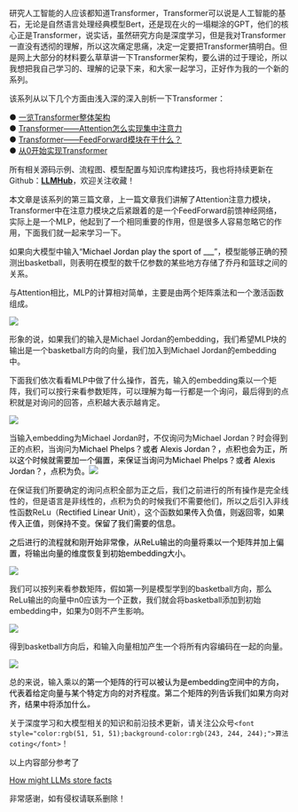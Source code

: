 研究人工智能的人应该都知道Transformer，Transformer可以说是人工智能的基石，无论是自然语言处理经典模型Bert，还是现在火的一塌糊涂的GPT，他们的核心正是Transformer，说实话，虽然研究方向是深度学习，但是我对Transformer一直没有透彻的理解，所以这次痛定思痛，决定一定要把Transformer搞明白。但是网上大部分的材料要么草草讲一下Transformer架构，要么讲的过于理论，所以我想把我自己学习的、理解的记录下来，和大家一起学习，正好作为我的一个新的系列。

该系列从以下几个方面由浅入深的深入剖析一下Transformer：

● [一览Transformer整体架构](https://zhuanlan.zhihu.com/p/1918047303597552480)  
● [Transformer——Attention怎么实现集中注意力](https://zhuanlan.zhihu.com/p/1918049072331362469)  
● [Transformer——FeedForward模块在干什么？](https://zhuanlan.zhihu.com/p/1918050616376301224)  
● [从0开始实现Transformer](https://zhuanlan.zhihu.com/p/1918357249883105145)

<font style="color:rgb(25, 27, 31);">所有相关源码示例、流程图、模型配置与知识库构建技巧，我也将持续更新在Github：</font>[**<font style="color:rgb(25, 27, 31);">LLMHub</font>**](https://github.com/zhangting-hit/LLMHub)<font style="color:rgb(25, 27, 31);">，欢迎关注收藏！</font>



本文章是该系列的第三篇文章，上一篇文章我们讲解了Attention注意力模块，Transformer中在注意力模块之后紧跟着的是一个FeedForward前馈神经网络，实际上是一个MLP，他起到了一个相同重要的作用，但是很多人容易忽略它的作用，下面我们就一起来学习一下。

如果向大模型中输入“<font style="color:rgb(0, 0, 0);">Michael Jordan play the sport of ___</font>”，模型能够正确的预测出basketball，则表明在模型的数千亿参数的某些地方存储了乔丹和篮球之间的关系。

与Attention相比，MLP的计算相对简单，主要是由两个矩阵乘法和一个激活函数组成。

![](https://cdn.nlark.com/yuque/0/2025/png/28454971/1750057801917-37da49e8-d728-4642-a511-83bb7d9018d4.png)

形象的说，如果我们的输入是Michael Jordan的embedding，我们希望MLP块的输出是一个basketball方向的向量，我们加入到Michael Jordan的embedding中。

下面我们依次看看MLP中做了什么操作，首先，输入的embedding乘以一个矩阵，我们可以按行来看参数矩阵，可以理解为每一行都是一个询问，最后得到的点积就是对询问的回答，点积越大表示越肯定。

![](https://cdn.nlark.com/yuque/0/2025/png/28454971/1750058363908-d0680bac-9463-44fa-9aee-8fa49e1bf49e.png)

当输入embedding为Michael Jordan时，不仅询问为Michael Jordan？时会得到正的点积，当询问为<font style="color:rgb(0, 0, 0);">Michael Phelps？或者 Alexis Jordan？，点积也会为正，所以这个时候就需要加一个偏置，来保证当询问为Michael Phelps？或者 Alexis Jordan？，点积为负。</font>![](https://cdn.nlark.com/yuque/0/2025/png/28454971/1750059117610-3310c5c5-ecd4-406b-91a1-b87cbc2e6655.png)

在保证我们所要确定的询问点积全部为正之后，我们之前进行的所有操作是完全线性的，但是语言是非线性的，点积为负的时候我们不需要他们，所以之后引入非线性函数ReLu（<font style="color:rgb(0, 0, 0);">Rectified Linear Unit</font>），这个函数<font style="color:rgb(0, 0, 0);">如果传入负值，则返回零，如果传入正值，则保持不变。保留了我们需要的信息。</font>

<font style="color:rgb(0, 0, 0);">之后进行的流程就和刚开始非常像，从ReLu输出的向量将乘以一个矩阵并加上偏置，将输出向量的维度恢复到初始embedding大小。</font>

![](https://cdn.nlark.com/yuque/0/2025/png/28454971/1750059725199-5bf66e22-5d09-4b63-8714-eaf7969ffb0e.png)

我们可以按列来看参数矩阵，假如第一列是模型学到的basketball方向，那么ReLu输出的向量中n0应该为一个正数，我们就会将basketball添加到初始embedding中，如果为0则不产生影响。

![](https://cdn.nlark.com/yuque/0/2025/png/28454971/1750059857964-64d337e8-00f6-46ac-af70-12beed54750e.png)

得到basketball方向后，和输入向量相加产生一个将所有内容编码在一起的向量。

![](https://cdn.nlark.com/yuque/0/2025/png/28454971/1750071839083-a08227de-3d74-4202-989e-446d73e8cebc.png)



总的来说，输入乘以的<font style="color:rgb(0, 0, 0);">第一个矩阵的行可以被认为是embedding空间中的方向，代表着给定向量与某个特定方向的对齐程度。第二个矩阵的列告诉我们如果方向对齐，结果中将添加什么</font>_<font style="color:rgb(0, 0, 0);">。</font>_

<font style="color:rgb(25, 27, 31);">关于深度学习和大模型相关的知识和前沿技术更新，</font>请关注公众号`<font style="color:rgb(51, 51, 51);background-color:rgb(243, 244, 244);">算法coting</font>`<font style="color:rgb(51, 51, 51);">！</font>

<font style="color:rgb(25, 27, 31);"></font>

以上内容部分参考了

[How might LLMs store facts](https://www.3blue1brown.com/lessons/mlp)

非常感谢，如有侵权请联系删除！

_<font style="color:rgb(0, 0, 0);"></font>_

